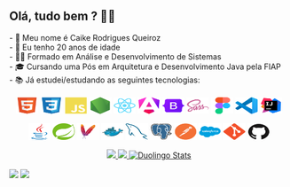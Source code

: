 ## Olá, tudo bem ? 👨‍💻
<div style="display: inline_block">
  - 🧙‍ Meu nome é Caike Rodrigues Queiroz <br>
  - 🎂 Eu tenho 20 anos de idade <br>
  - 👨‍🎓 Formado em Análise e Desenvolvimento de Sistemas <br>
  - 🎓 Cursando uma Pós em Arquitetura e Desenvolvimento Java pela FIAP <br>
  - 📚 Já estudei/estudando as seguintes tecnologias: <br><br>
    <div align="center">
      <img align="center" alt="Caike-QueirozHTML" height="30" width="40" src="https://raw.githubusercontent.com/devicons/devicon/master/icons/html5/html5-original.svg"> <!-- HTML -->
      <img align="center" alt="Caike-QueirozCSS" height="30" width="40" src="https://raw.githubusercontent.com/devicons/devicon/master/icons/css3/css3-original.svg"> <!-- CSS -->
      <img align="center" alt="Caike-QueirozJs" height="30" width="40" src="https://raw.githubusercontent.com/devicons/devicon/master/icons/javascript/javascript-plain.svg"> <!-- Javascript -->
      <img align="center" alt="Caike-QueiroznodeNodeJS" height="30" width="40" src="https://github.com/devicons/devicon/blob/master/icons/nodejs/nodejs-original.svg"> <!-- NodeJS -->
      <img align="center" alt="Caike-QueirozReact" height="30" width="40" src="https://github.com/devicons/devicon/blob/master/icons/react/react-original.svg"> <!-- React -->
      <img align="center" alt="Caike-QueirozAngular" height="30" width="40" src="https://github.com/devicons/devicon/blob/master/icons/angular/angular-original.svg"> <!-- Angular -->
      <img align="center" alt="Caike-QueirozBoostrap" height="30" width="40" src="https://raw.githubusercontent.com/devicons/devicon/master/icons/bootstrap/bootstrap-original.svg"> <!-- Bootstrap -->
      <img align="center" alt="Caike-QueirozSass" height="30" width="40" src="https://raw.githubusercontent.com/devicons/devicon/master/icons/sass/sass-original.svg"> <!-- SASS -->
      <img align="center" alt="Caike-QueirozFigma" height="30" width="40" src="https://github.com/devicons/devicon/blob/master/icons/figma/figma-original.svg"> <!-- Figma -->
      <img align="center" alt="Caike-Queirozvscode" height="30" width="40" src="https://github.com/devicons/devicon/blob/master/icons/vscode/vscode-original.svg"> <!-- VSCODE -->
      <img align="center" alt="Caike-QueirozIntellij" height="30" width="40" src="https://github.com/devicons/devicon/blob/master/icons/intellij/intellij-original.svg"> <!-- IntelliJ -->
    </div>
    <br/>
    <div align="center">
      <img align="center" alt="Caike-QueirozJava" height="30" width="40" src="https://github.com/devicons/devicon/blob/master/icons/java/java-original.svg"> <!-- Java -->
      <img align="center" alt="Caike-QueirozSpring" height="30" width="40" src="https://github.com/devicons/devicon/blob/master/icons/spring/spring-original.svg"> <!-- Spring -->
      <img align="center" alt="Caike-QueirozMaven" height="30" width="40" src="https://github.com/devicons/devicon/blob/master/icons/maven/maven-original.svg"> <!-- Maven -->
      <img align="center" alt="Caike-QueirozDocker" height="30" width="40" src="https://github.com/devicons/devicon/blob/master/icons/docker/docker-original.svg"> <!-- Docker -->
      <img align="center" alt="Caike-QueirozMySQL" height="30" width="40" src="https://github.com/devicons/devicon/blob/master/icons/mysql/mysql-original.svg"> <!-- MySql -->
      <img align="center" alt="Caike-QueirozPosgres" height="30" width="40" src="https://github.com/devicons/devicon/blob/master/icons/postgresql/postgresql-original.svg"> <!-- PostgreSQL -->
      <img align="center" alt="Caike-QueirozPostman" height="30" width="40" src="https://github.com/devicons/devicon/blob/master/icons/postman/postman-original.svg"> <!-- Postman -->
      <img align="center" alt="Caike-QueirozSalesforce" height="30" width="40" src="https://github.com/devicons/devicon/blob/master/icons/salesforce/salesforce-original.svg"> <!-- Salesforce -->
      <img align="center" alt="Caike-Queirozgit" height="30" width="40" src="https://github.com/devicons/devicon/blob/master/icons/git/git-original.svg"> <!-- Git -->
      <img align="center" alt="Caike-Queirozgithub" height="30" width="40" src="https://github.com/devicons/devicon/blob/master/icons/github/github-original.svg"> <!-- Github -->
    </div>
</div>
<br>
<div align="center">
  <a href="https://github.com/Caike-Queiroz">
  <img height="180em" src="https://github-readme-stats.vercel.app/api?username=Caike-Queiroz&show_icons=true&theme=discord_old_blurple&include_all_commits=true&count_private=true"/>
  <img height="180em" src="https://github-readme-stats.vercel.app/api/top-langs/?username=Caike-Queiroz&layout=compact&langs_count=7&theme=discord_old_blurple"/>
  <img src="https://duolingo-stats-card.vercel.app/api?username=caike449303" alt="Duolingo Stats"/>
</div>
<div><br>
  <a href="mailto:caikerodriguesqueiroz@gmail.com" target="_blank"><img src="https://img.shields.io/badge/Gmail-D14836?style=for-the-badge&logo=gmail&logoColor=white"></img></a>
  <a href="https://www.linkedin.com/in/caike-rodrigues-queiroz-1a36ba222/" target="_blank"><img src="https://img.shields.io/badge/LinkedIn-0077B5?style=for-the-badge&logo=linkedin&logoColor=white"></a>
</div>
